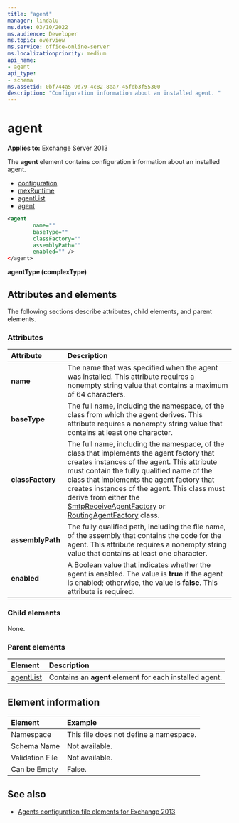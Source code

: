 ```yaml
---
title: "agent"
manager: lindalu
ms.date: 03/10/2022
ms.audience: Developer
ms.topic: overview
ms.service: office-online-server
ms.localizationpriority: medium
api_name:
- agent
api_type:
- schema
ms.assetid: 0bf744a5-9d79-4c82-8ea7-45fdb3f55300
description: "Configuration information about an installed agent. "
---
```


# agent
  
**Applies to:** Exchange Server 2013
  
The **agent** element contains configuration information about an installed agent. 
  
- [configuration](configuration.md) 
- [mexRuntime](mexruntime.md)
- [agentList](agentlist.md)
- [agent](agent.md)
  
```XML
<agent
        name=""
        baseType=""
        classFactory=""
        assemblyPath=""
        enabled="" />
</agent>
```

**agentType (complexType)**

## Attributes and elements

The following sections describe attributes, child elements, and parent elements.
  
### Attributes

|**Attribute**|**Description**|
|:-----|:-----|
|**name** <br/> |The name that was specified when the agent was installed. This attribute requires a nonempty string value that contains a maximum of 64 characters.  <br/> |
|**baseType** <br/> |The full name, including the namespace, of the class from which the agent derives. This attribute requires a nonempty string value that contains at least one character.  <br/> |
|**classFactory** <br/> |The full name, including the namespace, of the class that implements the agent factory that creates instances of the agent. This attribute must contain the fully qualified name of the class that implements the agent factory that creates instances of the agent. This class must derive from either the [SmtpReceiveAgentFactory](https://msdn.microsoft.com/library/Microsoft.Exchange.Data.Transport.Smtp.SmtpReceiveAgentFactory.aspx) or [RoutingAgentFactory](https://msdn.microsoft.com/library/Microsoft.Exchange.Data.Transport.Routing.RoutingAgentFactory.aspx) class.  <br/> |
|**assemblyPath** <br/> |The fully qualified path, including the file name, of the assembly that contains the code for the agent. This attribute requires a nonempty string value that contains at least one character.  <br/> |
|**enabled** <br/> |A Boolean value that indicates whether the agent is enabled. The value is **true** if the agent is enabled; otherwise, the value is **false**. This attribute is required.  <br/> |
   
### Child elements

None.
  
### Parent elements

|**Element**|**Description**|
|:-----|:-----|
|[agentList](agentlist.md) <br/> |Contains an **agent** element for each installed agent.  <br/> |
   
## Element information

|**Element**|**Example**|
|:-----|:-----|
|Namespace  <br/> |This file does not define a namespace.  <br/> |
|Schema Name  <br/> |Not available.  <br/> |
|Validation File  <br/> |Not available.  <br/> |
|Can be Empty  <br/> |False.  <br/> |
   
## See also

- [Agents configuration file elements for Exchange 2013](agents-configuration-file-elements-for-exchange-2013.md)


